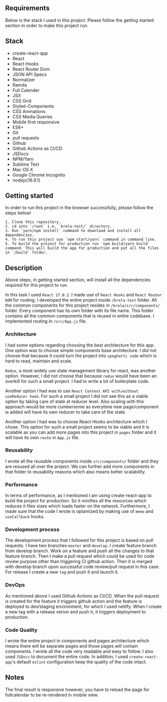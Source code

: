 ## Requirements
Below is the stack I used in this project. Please follow the getting started section in order to make this project run.

## Stack
 - create-react-app
 - React
 - React Hooks
 - React Router Dom
 - JSON API Specs
 - Normalizer
 - Ramda
 - Full Calender
 - JSX
 - CSS Grid
 - Styled-Components
 - CSS Animations
 - CSS Media Queries
 - Mobile first responsive
 - ES6+
 - Git
 - pull requests
 - Github
 - Github Actions as CI/CD
 - JSDocs
 - NPM/Yarn
 - Sublime Text
 - Mac OS X
 - Google Chrome Incognito
 - nodejs(16.9.1)

## Getting started
In order to run this project in the browser successfully, please follow the steps below!

    1. Clone this repository.
    2. cd into `/root` i.e. `brela-test/` directory.
    3. Run `yarn/npm install` command to download and install all dependencies.
    4. To run this project use `npm start/yarn` command in command line.
    5. To build the project for production run `npm build/yarn build` command. This will build the app for production and put all the files in `/build` folder.

## Description
Above steps, in getting started section, will install all the dependencies required for this project to run.

In this task I used `React 17.0.2`. I made use of `React Hooks` and `React Router DOM` for routing. I developed the entire project inside `/brela-test` folder. All the common components for this project resides in `/brela/src/components/` folder. Every component has its own folder with its file name. This folder contains all the common components that is reused in entire codebase. I implemented routing in `/src/App.js` file.

### Architecture
I had some options regarding choosing the best architecture for this app. One option was to choose simple components base architecture. I did not choose that because it could turn the project into `speghatti code` which is hard to read, maintain and scale.

`Redux`, a most widely use state management library for react, was another option. However, I did not choose that because `redux` would have been an overkill for such a small project. I had to write a lot of boilerplate code.

Another option I had was to use `React Context API with/without useReducer hook`. For such a small project I did not see this as a viable option by taking care of state at reducer level. Also scaling with this approach would be more cumbersome as everytime new page/component is added will have its own reducer to take care of the state.

Another option I had was to choose React Hooks architecture which I chose. This option for such a small project seems to be viable and it is scalable as you can add more pages into this project in `pages` folder and it will have its own `route` in `App.js` file.

### Reusability
I wrote all the reusable components inside `src/components/` folder and they are resused all over the project. We can further add more components in that folder to reusability reasons which also means better scalability.

### Performance
In terms of performance, as I mentioned I am using create-react-app to build the project for production. So it minifies all the resources which reduces it files sizes which loads faster on the network. Furthermore, I made sure that the code I wrote is optamized by making use of `memo` and `useCallback` hooks.

### Development process
The development process that I followed for this project is based on pull requests. I have two branches `master` and `develop`. I create feature branch from develop branch. Work on a feature and push all the changes to that feature branch. Then I make a pull request which could be used for code review purpose other than triggering CI github action. Then it is merged with develop branch upon successful code review/pull request in this case. For release I create a new `tag` and push it and launch it.

### DevOps
As mentioned above I used Github Actions as CI/CD. When the pull request is created for the feature it triggers github action and the feature is deployed to dev/staging environment, for which I used netlify. When I create a new tag with a release verion and push it, it triggers deployment to production.

### Code Quality
I wrote the entire project in components and pages architecture which means there will be separate pages and those pages will contain components. I wrote all the code very readable and easy to follow. I also used `JSDocs` to document the entire code. In addition, I used `create-react-app`'s default `eslint` configuration keep the quality of the code intact.

## Notes
The final result is responsive however, you have to reload the page for fullcalendar to be re-rendered in mobile view.
